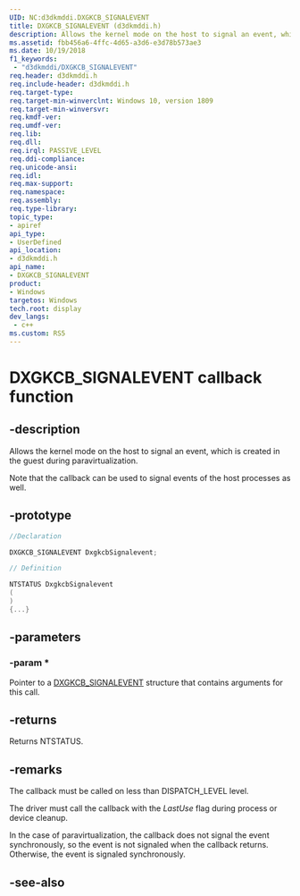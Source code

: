 ```yaml
---
UID: NC:d3dkmddi.DXGKCB_SIGNALEVENT
title: DXGKCB_SIGNALEVENT (d3dkmddi.h)
description: Allows the kernel mode on the host to signal an event, which is created in the guest during paravirtualization.
ms.assetid: fbb456a6-4ffc-4d65-a3d6-e3d78b573ae3
ms.date: 10/19/2018
f1_keywords:
 - "d3dkmddi/DXGKCB_SIGNALEVENT"
req.header: d3dkmddi.h
req.include-header: d3dkmddi.h
req.target-type:
req.target-min-winverclnt: Windows 10, version 1809
req.target-min-winversvr:
req.kmdf-ver:
req.umdf-ver:
req.lib:
req.dll:
req.irql: PASSIVE_LEVEL
req.ddi-compliance:
req.unicode-ansi:
req.idl:
req.max-support:
req.namespace:
req.assembly:
req.type-library: 
topic_type: 
- apiref
api_type: 
- UserDefined
api_location: 
- d3dkmddi.h
api_name: 
- DXGKCB_SIGNALEVENT
product:
- Windows
targetos: Windows
tech.root: display
dev_langs:
 - c++
ms.custom: RS5
---
```


# DXGKCB_SIGNALEVENT callback function

## -description

Allows the kernel mode on the host to signal an event, which is created in the guest during paravirtualization.

Note that the callback can be used to signal events of the  host processes as well.

## -prototype

```cpp
//Declaration

DXGKCB_SIGNALEVENT DxgkcbSignalevent; 

// Definition

NTSTATUS DxgkcbSignalevent 
(
)
{...}

```

## -parameters

### -param *

Pointer to a [DXGKCB_SIGNALEVENT](ns-d3dkmddi-_dxgkargcb_signalevent.md) structure that contains arguments for this call.

## -returns

Returns NTSTATUS.

## -remarks

The callback must be called on less than DISPATCH_LEVEL level.

The driver must call the callback with the *LastUse* flag during process or device cleanup.

In the case of paravirtualization, the callback does not signal the event synchronously, so the event is not signaled when the callback returns. Otherwise, the event is signaled synchronously.

## -see-also
